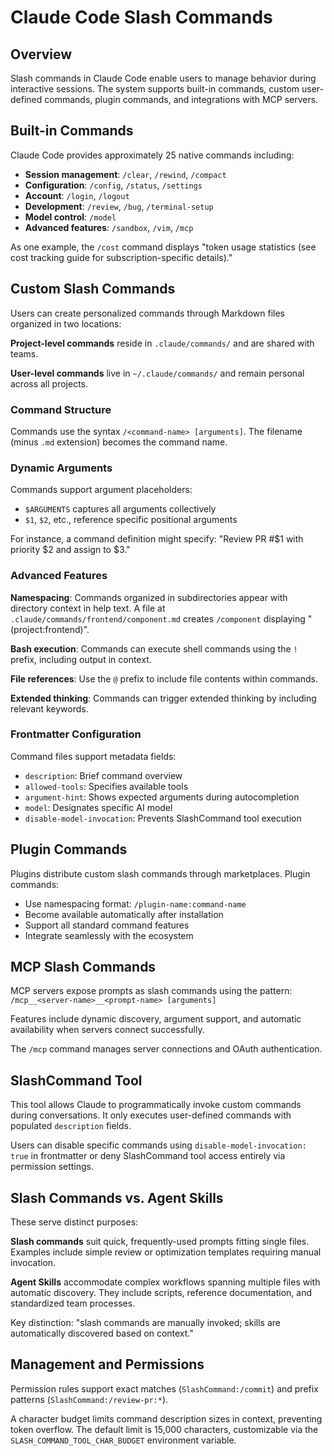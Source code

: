 # Claude Code Slash Commands

## Overview

Slash commands in Claude Code enable users to manage behavior during interactive sessions. The system supports built-in commands, custom user-defined commands, plugin commands, and integrations with MCP servers.

## Built-in Commands

Claude Code provides approximately 25 native commands including:

- **Session management**: `/clear`, `/rewind`, `/compact`
- **Configuration**: `/config`, `/status`, `/settings`
- **Account**: `/login`, `/logout`
- **Development**: `/review`, `/bug`, `/terminal-setup`
- **Model control**: `/model`
- **Advanced features**: `/sandbox`, `/vim`, `/mcp`

As one example, the `/cost` command displays "token usage statistics (see cost tracking guide for subscription-specific details)."

## Custom Slash Commands

Users can create personalized commands through Markdown files organized in two locations:

**Project-level commands** reside in `.claude/commands/` and are shared with teams.

**User-level commands** live in `~/.claude/commands/` and remain personal across all projects.

### Command Structure

Commands use the syntax `/<command-name> [arguments]`. The filename (minus `.md` extension) becomes the command name.

### Dynamic Arguments

Commands support argument placeholders:

- `$ARGUMENTS` captures all arguments collectively
- `$1`, `$2`, etc., reference specific positional arguments

For instance, a command definition might specify: "Review PR #$1 with priority $2 and assign to $3."

### Advanced Features

**Namespacing**: Commands organized in subdirectories appear with directory context in help text. A file at `.claude/commands/frontend/component.md` creates `/component` displaying "(project:frontend)".

**Bash execution**: Commands can execute shell commands using the `!` prefix, including output in context.

**File references**: Use the `@` prefix to include file contents within commands.

**Extended thinking**: Commands can trigger extended thinking by including relevant keywords.

### Frontmatter Configuration

Command files support metadata fields:

- `description`: Brief command overview
- `allowed-tools`: Specifies available tools
- `argument-hint`: Shows expected arguments during autocompletion
- `model`: Designates specific AI model
- `disable-model-invocation`: Prevents SlashCommand tool execution

## Plugin Commands

Plugins distribute custom slash commands through marketplaces. Plugin commands:

- Use namespacing format: `/plugin-name:command-name`
- Become available automatically after installation
- Support all standard command features
- Integrate seamlessly with the ecosystem

## MCP Slash Commands

MCP servers expose prompts as slash commands using the pattern: `/mcp__<server-name>__<prompt-name> [arguments]`

Features include dynamic discovery, argument support, and automatic availability when servers connect successfully.

The `/mcp` command manages server connections and OAuth authentication.

## SlashCommand Tool

This tool allows Claude to programmatically invoke custom commands during conversations. It only executes user-defined commands with populated `description` fields.

Users can disable specific commands using `disable-model-invocation: true` in frontmatter or deny SlashCommand tool access entirely via permission settings.

## Slash Commands vs. Agent Skills

These serve distinct purposes:

**Slash commands** suit quick, frequently-used prompts fitting single files. Examples include simple review or optimization templates requiring manual invocation.

**Agent Skills** accommodate complex workflows spanning multiple files with automatic discovery. They include scripts, reference documentation, and standardized team processes.

Key distinction: "slash commands are manually invoked; skills are automatically discovered based on context."

## Management and Permissions

Permission rules support exact matches (`SlashCommand:/commit`) and prefix patterns (`SlashCommand:/review-pr:*`).

A character budget limits command description sizes in context, preventing token overflow. The default limit is 15,000 characters, customizable via the `SLASH_COMMAND_TOOL_CHAR_BUDGET` environment variable.
